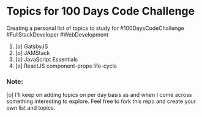 # Topics for 100 Days Code Challenge

Creating a personal list of topics to study for #100DaysCodeChallenge #FullStackDeveloper #WebDevelopment

1. [o] GatsbyJS
2. [o] JAMStack
3. [o] JavaScript Essentials
4. [o] ReactJS component-props life-cycle


### Note: 
[o] I'll keep on adding topics on per day basis as and when I come across something interesting to explore. Feel free to fork this repo and create your own list and topics.